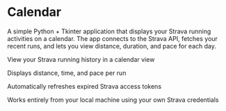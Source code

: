 # Calendar
A simple Python + Tkinter application that displays your Strava running activities on a calendar.
The app connects to the Strava API, fetches your recent runs, and lets you view distance, duration, and pace for each day.


View your Strava running history in a calendar view

Displays distance, time, and pace per run

Automatically refreshes expired Strava access tokens

Works entirely from your local machine using your own Strava credentials
